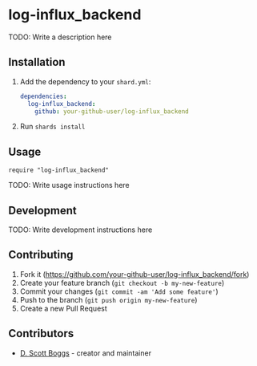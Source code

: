 # log-influx_backend

TODO: Write a description here

## Installation

1. Add the dependency to your `shard.yml`:

   ```yaml
   dependencies:
     log-influx_backend:
       github: your-github-user/log-influx_backend
   ```

2. Run `shards install`

## Usage

```crystal
require "log-influx_backend"
```

TODO: Write usage instructions here

## Development

TODO: Write development instructions here

## Contributing

1. Fork it (<https://github.com/your-github-user/log-influx_backend/fork>)
2. Create your feature branch (`git checkout -b my-new-feature`)
3. Commit your changes (`git commit -am 'Add some feature'`)
4. Push to the branch (`git push origin my-new-feature`)
5. Create a new Pull Request

## Contributors

- [D. Scott Boggs](https://github.com/your-github-user) - creator and maintainer
